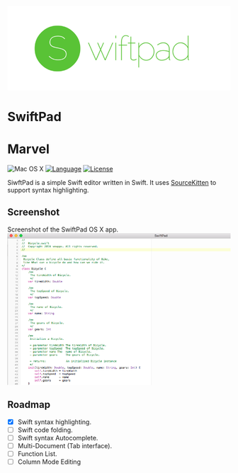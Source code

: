 <h3 align="center">
    <img src="./header.png" width="700" />
    <br />
  </a>
</h3>

# SwiftPad
Marvel
========================

![Mac OS X](https://img.shields.io/badge/os-Mac%20OS%20X-green.svg?style=flat)
[![Language](http://img.shields.io/badge/language-swift-brightgreen.svg?style=flat
)](https://developer.apple.com/swift)
[![License](http://img.shields.io/badge/license-MIT-lightgrey.svg?style=flat
)](http://mit-license.org)

SiwftPad is a simple Swift editor written in Swift. It uses [SourceKitten][sourcekitten] to support syntax highlighting.

[sourcekitten]: https://github.com/jpsim/SourceKitten

## Screenshot
Screenshot of the SwiftPad OS X app.
<img src="./screenshot.png"/>

## Roadmap
- [x] Swift syntax highlighting.
- [ ] Swift code folding.
- [ ] Swift syntax Autocomplete.
- [ ] Multi-Document (Tab interface).
- [ ] Function List.
- [ ] Column Mode Editing
